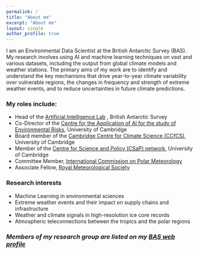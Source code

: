 ```yaml
---
permalink: /
title: "About me"
excerpt: "About me"
layout: single
author_profile: true
---
```


I am an Environmental Data Scientist at the British Antarctic Survey (BAS).  My research involves using AI and machine learning techniques on vast and various datasets, including the output from global climate models and weather stations.  The primary aims of my work are to identify and understand the key mechanisms that drive year-to-year climate variability over vulnerable regions, the changes in frequency and strength of extreme weather events, and to reduce uncertainties in future climate predictions.

### My roles include:
* Head of the [Artificial Intelligence Lab](http://www.bas.ac.uk/ai) , British Antarctic Survey
* Co-Director of the [Centre for the Application of AI for the study of Environmental Risks](https://ai4er-cdt.esc.cam.ac.uk/), University of Cambridge
* Board member of the [Cambridge Centre for Climate Science (CCfCS)](https://www.climatescience.cam.ac.uk/), University of Cambridge
* Member of the [Centre for Science and Policy (CSaP) network](http://www.csap.cam.ac.uk/about-csap/people/our-network/), University of Cambridge
* Committee Member, [International Commission on Polar Meteorology](http://www.icpm-iamas.aq/)
* Associate Fellow, [Royal Meteorological Society](https://www.rmets.org/)

### Research interests
* Machine Learning in environmental sciences
* Extreme weather events and their impact on supply chains and infrastructure
* Weather and climate signals in high-resolution ice core records
* Atmospheric teleconnections between the tropics and the polar regions

### _Members of my research group are listed on my [BAS web profile](https://www.bas.ac.uk/profile/jask/)_